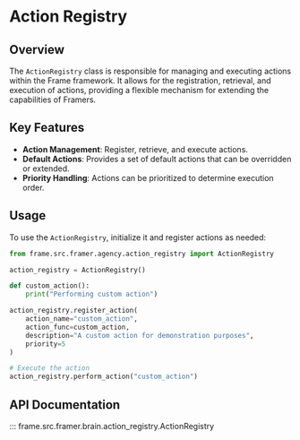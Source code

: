 # Action Registry

## Overview

The `ActionRegistry` class is responsible for managing and executing actions within the Frame framework. It allows for the registration, retrieval, and execution of actions, providing a flexible mechanism for extending the capabilities of Framers.

## Key Features

- **Action Management**: Register, retrieve, and execute actions.
- **Default Actions**: Provides a set of default actions that can be overridden or extended.
- **Priority Handling**: Actions can be prioritized to determine execution order.

## Usage

To use the `ActionRegistry`, initialize it and register actions as needed:

```python
from frame.src.framer.agency.action_registry import ActionRegistry

action_registry = ActionRegistry()

def custom_action():
    print("Performing custom action")

action_registry.register_action(
    action_name="custom_action",
    action_func=custom_action,
    description="A custom action for demonstration purposes",
    priority=5
)

# Execute the action
action_registry.perform_action("custom_action")
```

## API Documentation

::: frame.src.framer.brain.action_registry.ActionRegistry
